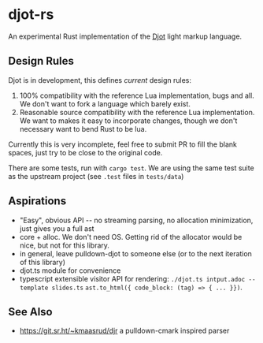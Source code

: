 # djot-rs

An experimental Rust implementation of the [Djot](https://djot.net) light markup
language.

## Design Rules

Djot is in development, this defines _current_ design rules:

1. 100% compatibility with the reference Lua implementation, bugs and all. We
   don't want to fork a language which barely exist.
2. Reasonable source compatibility with the reference Lua implementation. We
   want to makes it easy to incorporate changes, though we don't necessary want
   to bend Rust to be lua.

Currently this is very incomplete, feel free to submit PR to fill the blank
spaces, just try to be close to the original code.

There are some tests, run with `cargo test`. We are using the same test suite as
the upstream project (see `.test` files in `tests/data`)

## Aspirations

* "Easy", obvious API -- no streaming parsing, no allocation minimization, just
  gives you a full ast
* core + alloc. We don't need OS. Getting rid of the allocator would be nice, but not for this library.
* in general, leave pulldown-djot to someone else (or to the next iteration of this library)
* djot.ts module for convenience
* typescript extensible visitor API for rendering: `./djot.ts intput.adoc --template slides.ts`
  `ast.to_html({ code_block: (tag) => { ... }})`.

## See Also

* https://git.sr.ht/~kmaasrud/djr a pulldown-cmark inspired parser
